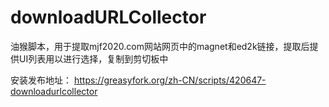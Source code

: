 # downloadURLCollector
油猴脚本，用于提取mjf2020.com网站网页中的magnet和ed2k链接，提取后提供UI列表用以进行选择，复制到剪切板中

安装发布地址：
https://greasyfork.org/zh-CN/scripts/420647-downloadurlcollector
